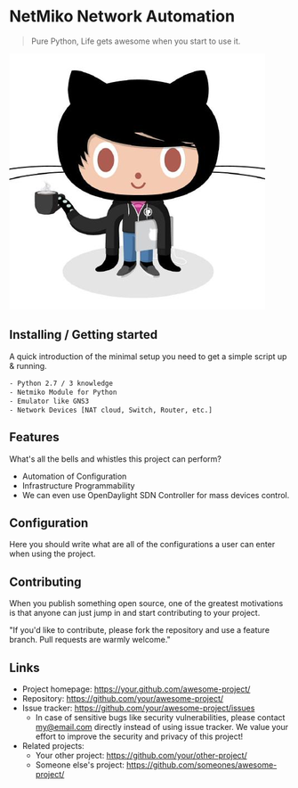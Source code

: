 
# NetMiko Network Automation
> Pure Python, Life gets awesome when you start to use it.

![Logo of the project](https://github.com/UdhavPawar/NetMiko-Network-Automation/blob/master/Professortocat.png)


## Installing / Getting started

A quick introduction of the minimal setup you need to get a simple script up &
running.

```shell
- Python 2.7 / 3 knowledge
- Netmiko Module for Python
- Emulator like GNS3
- Network Devices [NAT cloud, Switch, Router, etc.]
```

## Features

What's all the bells and whistles this project can perform?
* Automation of Configuration
* Infrastructure Programmability
* We can even use OpenDaylight SDN Controller for mass devices control.

## Configuration

Here you should write what are all of the configurations a user can enter when
using the project.

## Contributing

When you publish something open source, one of the greatest motivations is that
anyone can just jump in and start contributing to your project.

"If you'd like to contribute, please fork the repository and use a feature
branch. Pull requests are warmly welcome."

## Links

- Project homepage: https://your.github.com/awesome-project/
- Repository: https://github.com/your/awesome-project/
- Issue tracker: https://github.com/your/awesome-project/issues
  - In case of sensitive bugs like security vulnerabilities, please contact
    my@email.com directly instead of using issue tracker. We value your effort
    to improve the security and privacy of this project!
- Related projects:
  - Your other project: https://github.com/your/other-project/
  - Someone else's project: https://github.com/someones/awesome-project/
